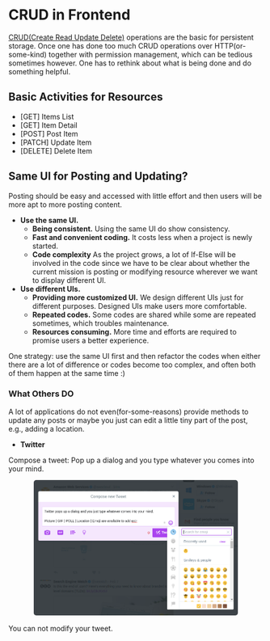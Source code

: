 # CRUD in Frontend

<!-- > Created by Fisher at 23:59 on 4th May 2017. -->

[CRUD(Create Read Update Delete)][wiki-crud] operations are the basic for persistent storage. Once one has done too much CRUD operations over HTTP(or-some-kind) together with permission management, which can be tedious sometimes however. One has to rethink about what is being done and do something helpful.

## Basic Activities for Resources

- [GET] Items List
- [GET] Item Detail
- [POST] Post Item
- [PATCH] Update Item
- [DELETE] Delete Item

## Same UI for Posting and Updating?

<!-- Problem: Whether to use the same UI for posting and updating a specific entry. -->

Posting should be easy and accessed with little effort and then users will be more apt to more posting content.

<!-- Solutions: -->

- **Use the same UI.**
	- **Being consistent.** Using the same UI do show consistency.
	- **Fast and convenient coding.** It costs less when a project is newly started.
	- **Code complexity** As the project grows, a lot of If-Else will be involved in the code since we have to be clear about whether the current mission is posting or modifying resource wherever we want to display different UI.
- **Use different UIs.**
	- **Providing more customized UI.** We design different UIs just for different purposes. Designed UIs make users more comfortable.
	- **Repeated codes.** Some codes are shared while some are repeated sometimes, which troubles maintenance.
	- **Resources consuming.** More time and efforts are required to promise users a better experience.

One strategy: use the same UI first and then refactor the codes when either there are a lot of difference or codes become too complex, and often both of them happen at the same time :)


### What Others DO

A lot of applications do not even(for-some-reasons) provide methods to update any posts or maybe you just can edit a little tiny part of the post, e.g., adding a location.


- **Twitter**

 Compose a tweet: Pop up a dialog and you type whatever you comes into your mind.

 <div style='text-align: center'><img alt='Twitter: Composing New Tweet' src='twitter-composing-new-tweet.png' style='width: 80%; border-radius: 5px;'/></div>

 You can not modify your tweet.

[wiki-crud]: https://en.wikipedia.org/wiki/Create,_read,_update_and_delete "Wikipedia: Create, Read, Update, and Delete"
